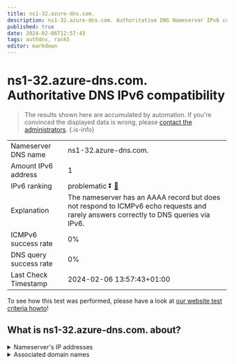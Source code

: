 ```yaml
---
title: ns1-32.azure-dns.com.
description: ns1-32.azure-dns.com. Authoritative DNS Nameserver IPv6 compatibility
published: true
date: 2024-02-06T12:57:43
tags: authdns, rank5
editor: markdown
---
```


# ns1-32.azure-dns.com. Authoritative DNS IPv6 compatibility

> The results shown here are accumulated by automation. If you're convinced the displayed data is wrong, please [contact the administrators](/howto/chat). 
{.is-info}




|   |   |
| - | - |
| Nameserver DNS name | ns1-32.azure-dns.com.
| Amount IPv6 address | 1
| IPv6 ranking | problematic :arrow_double_down: [🔗](/howto/ranking) |
| Explanation | The nameserver has an AAAA record but does not respond to ICMPv6 echo requests and rarely answers correctly to DNS queries via IPv6. |
| ICMPv6 success rate | 0%|
| DNS query success rate | 0% |
| Last Check Timestamp | 2024-02-06 13:57:43+01:00 |

To see how this test was performed, please have a look at [our website test criteria howto](/howto/testcriteria/authdns)!


## What is ns1-32.azure-dns.com. about?




<details>
<summary>Nameserver's IP addresses</summary>

2603:1061:0:10::20

</details>



<details>
<summary>Associated domain names</summary>

www.office.com

</details>
